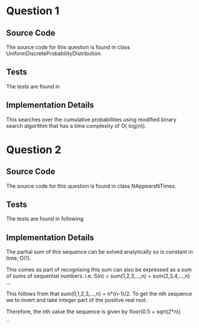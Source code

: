# Question 1

## Source Code

The source code for this question is found in class UniformDiscreteProbabilityDistribution.

## Tests

The tests are found in

## Implementation Details

This searches over the cumulative probabilities using modified binary search algorithm that has a time complexity of O(
log(n)).

# Question 2

## Source Code

The source code for this question is found in class NAppearsNTimes.

## Tests

The tests are found in following

## Implementation Details

The partial sum of this sequence can be solved analytically so is constant in time; O(1).   

This comes as part of recognising this sum can also be expressed as a sum of sums of sequential numbers. i.e.
S(n) = sum(1,2,3,...,n) + sum(2,3,4,...,n) ... 


This follows from that sum(0,1,2,3,...,n) = n*(n-1)/2. To get the nth sequence we to invert 
and take integer part of the positive real root.  

Therefore, the nth value the sequence is given by floor(0.5 + sqrt(2*n))


 





``

